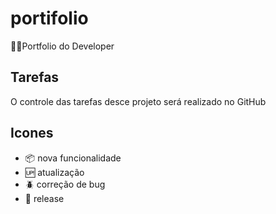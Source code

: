 # portifolio

:man_technologist:Portfolio do Developer 

## Tarefas

O controle das tarefas desce projeto será realizado no GitHub

## Icones

- :package: nova funcionalidade
- :up: atualização
- :beetle: correção de bug
- :checkered_flag: release
